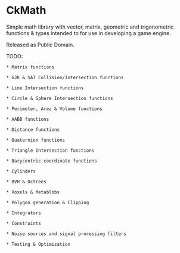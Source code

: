 CkMath
======

Simple math library with vector, matrix, geometric and trigonometric functions & types intended
to for use in developing a game engine.

Released as Public Domain.

TODO:

	* Matrix functions
	
	* GJK & SAT Collision/Intersection functions
	
	* Line Intersection functions
	
	* Circle & Sphere Intersection functions
	
	* Perimeter, Area & Volume functions
	
	* AABB functions
	
	* Distance functions
	
	* Quaternion functions
	
	* Triangle Intersection functions
	
	* Barycentric coordinate functions
	
	* Cylinders
	
	* BVH & Octrees
	
	* Voxels & Metablobs
	
	* Polygon generation & Clipping
	
	* Integrators
	
	* Constraints
	
	* Noise sources and signal processing filters
	
	* Testing & Optimization
